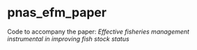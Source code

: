 # pnas_efm_paper
Code to accompany the paper: *Effective fisheries management instrumental in improving fish stock status*
